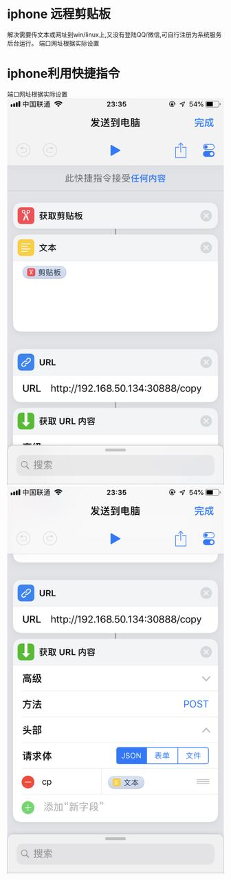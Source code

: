 # iphone 远程剪贴板
解决需要传文本或网址到win/linux上,又没有登陆QQ/微信,可自行注册为系统服务后台运行。
端口网址根据实际设置

# iphone利用快捷指令
端口网址根据实际设置
![step1](https://github.com/bricdu/iphone_easy_copy/blob/master/pic/1.png)
![step2](https://github.com/bricdu/iphone_easy_copy/blob/master/pic/2.png)